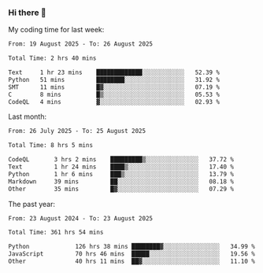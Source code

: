 ### Hi there 👋

My coding time for last week:

<!--START_SECTION:week-->

```txt
From: 19 August 2025 - To: 26 August 2025

Total Time: 2 hrs 40 mins

Text     1 hr 23 mins    █████████████░░░░░░░░░░░░   52.39 %
Python   51 mins         ████████░░░░░░░░░░░░░░░░░   31.92 %
SMT      11 mins         █▓░░░░░░░░░░░░░░░░░░░░░░░   07.19 %
C        8 mins          █▒░░░░░░░░░░░░░░░░░░░░░░░   05.53 %
CodeQL   4 mins          ▓░░░░░░░░░░░░░░░░░░░░░░░░   02.93 %
```

<!--END_SECTION:week-->

Last month:

<!--START_SECTION:month-->

```txt
From: 26 July 2025 - To: 25 August 2025

Total Time: 8 hrs 5 mins

CodeQL       3 hrs 2 mins    █████████▒░░░░░░░░░░░░░░░   37.72 %
Text         1 hr 24 mins    ████▒░░░░░░░░░░░░░░░░░░░░   17.40 %
Python       1 hr 6 mins     ███▒░░░░░░░░░░░░░░░░░░░░░   13.79 %
Markdown     39 mins         ██░░░░░░░░░░░░░░░░░░░░░░░   08.18 %
Other        35 mins         █▓░░░░░░░░░░░░░░░░░░░░░░░   07.29 %
```

<!--END_SECTION:month-->

The past year:

<!--START_SECTION:year-->

```txt
From: 23 August 2024 - To: 23 August 2025

Total Time: 361 hrs 54 mins

Python             126 hrs 38 mins ████████▓░░░░░░░░░░░░░░░░   34.99 %
JavaScript         70 hrs 46 mins  █████░░░░░░░░░░░░░░░░░░░░   19.56 %
Other              40 hrs 11 mins  ██▓░░░░░░░░░░░░░░░░░░░░░░   11.10 %
```

<!--END_SECTION:year-->
